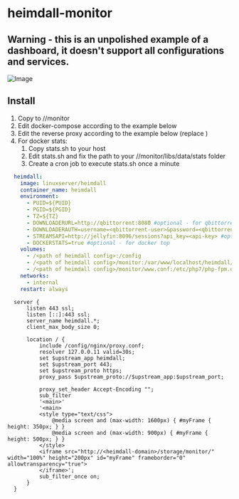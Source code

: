 # heimdall-monitor

## Warning - this is an unpolished example of a dashboard, it doesn't support all configurations and services.

![Image](https://i.imgur.com/9uHibY0.jpg)

## Install
1. Copy to /<path of heimdall config>/monitor
1. Edit docker-compose according to the example below
1. Edit the reverse proxy according to the example below (replace <heimdall-domain>)
1. For docker stats:
    1. Copy stats.sh to your host
    1. Edit stats.sh and fix the path to your /<path of heimdall config>/monitor/libs/data/stats folder
    1. Create a cron job to execute stats.sh once a minute

```YAML
  heimdall:
    image: linuxserver/heimdall
    container_name: heimdall
    environment:
      - PUID=${PUID}
      - PGID=${PGID}
      - TZ=${TZ}
      - DOWNLOADERURL=http://qbittorrent:8080 #optional - for qbittorrent downloads
      - DOWNLOADERAUTH=username=<qbittorrent-user>&password=<qbittorrent-password> #optional - for qbittorrent downloads
      - STREAMSAPI=http://jellyfin:8096/sessions?api_key=<api-key> #optional - for jellyfin streams
      - DOCKERSTATS=true #optional - for docker top
    volumes:
      - /<path of heimdall config>:/config
      - /<path of heimdall config>/monitor:/var/www/localhost/heimdall/storage/app/public/monitor #required - change to your heimdall config folder
      - /<path of heimdall config>/monitor/www.conf:/etc/php7/php-fpm.d/www.conf #required - change to your heimdall config folder
    networks:
      - internal
    restart: always
```
```Nginx
  server {
      listen 443 ssl;
      listen [::]:443 ssl;
      server_name heimdall.*;
      client_max_body_size 0;

      location / {
          include /config/nginx/proxy.conf;
          resolver 127.0.0.11 valid=30s;
          set $upstream_app heimdall;
          set $upstream_port 443;
          set $upstream_proto https;
          proxy_pass $upstream_proto://$upstream_app:$upstream_port;

          proxy_set_header Accept-Encoding "";
          sub_filter
          '<main>'
          '<main>
          <style type="text/css"> 
              @media screen and (max-width: 1600px) { #myFrame { height: 350px; } }
              @media screen and (max-width: 900px) { #myFrame { height: 500px; } } 
          </style>
          <iframe src="http://<heimdall-domain>/storage/monitor/" width="100%" height="200px" id="myFrame" frameborder="0" allowtransparency="true">
          </iframe>';
          sub_filter_once on;
      }
  }
```